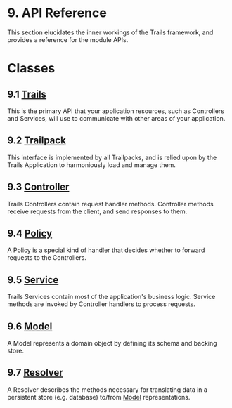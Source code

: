 # 9. API Reference

This section elucidates the inner workings of the Trails framework, and provides a reference for the module APIs.

# Classes

## 9.1 [Trails](trails.md)

This is the primary API that your application resources, such as Controllers and Services, will use to communicate with other areas of your application.

## 9.2 [Trailpack](trailpack.md)

This interface is implemented by all Trailpacks, and is relied upon by the Trails Application to harmoniously load and manage them.

## 9.3 [Controller](controller.md)

Trails Controllers contain request handler methods. Controller methods receive requests from the client, and send responses to them.

## 9.4 [Policy](policy.md)

A Policy is a special kind of handler that decides whether to forward requests to the Controllers.

## 9.5 [Service](service.md)

Trails Services contain most of the application's business logic. Service methods are invoked by Controller handlers to process requests.

## 9.6 [Model](model.md)

A Model represents a domain object by defining its schema and backing store.

## 9.7 [Resolver](resolver.md)

A Resolver describes the methods necessary for translating data in a persistent store (e.g. database) to/from [Model](model.md) representations.
